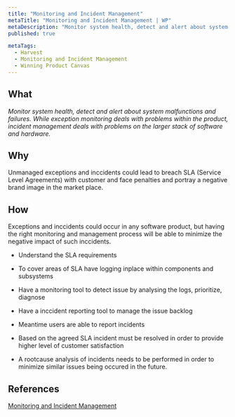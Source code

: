 ```yaml
---
title: "Monitoring and Incident Management"
metaTitle: "Monitoring and Incident Management | WP"
metaDescription: "Monitor system health, detect and alert about system malfunctions and failures. While exception monitoring deals with problems within the product, incident management deals with problems on the larger stack of software and hardware."
published: true

metaTags:
  - Harvest
  - Monitoring and Incident Management
  - Winning Product Canvas
---
```


## What
_Monitor system health, detect and alert about system malfunctions and failures. While exception monitoring deals with problems within the product, incident management deals with problems on the larger stack of software and hardware._

## Why

Unmanaged exceptions and inccidents could lead to breach SLA (Service Level Agreements) with customer and face penalties and portray a negative brand image in the market place. 

## How

Exceptions and inccidents could occur in any software product, but having the right monitoring and management process will be able to minimize the negative impact of such inccidents.

- Understand the SLA requirements

- To cover areas of SLA have logging inplace within components and subsystems

- Have a monitoring tool to detect issue by analysing the logs, prioritize, diagnose

- Have a inccident reporting tool to manage the issue backlog

- Meantime users are able to report incidents 

- Based on the agreed SLA incident must be resolved in order to provide higher level of customer satisfaction

- A rootcause analysis of incidents needs to be performed in order to minimize similar issues being occured in the future.


## References
[Monitoring and Incident Management](https://logz.io/blog/monitoring-and-incident-management/)
